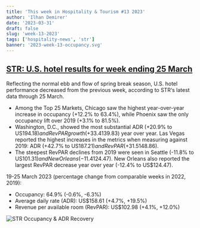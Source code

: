 ```yaml
---
title: 'This week in Hospitality & Tourism #13 2023'
author: 'Ilhan Demirer'
date: '2023-03-31'
draft: false
slug: 'week-13-2023'
tags: ['hospitality-news', 'str']
banner: '2023-week-13-occupancy.svg'
---
```


## [STR: U.S. hotel results for week ending 25 March](https://str.com/press-release/str-us-hotel-results-week-ending-25-march)

Reflecting the normal ebb and flow of spring break season, U.S. hotel performance decreased from the previous week, according to STR‘s latest data through 25 March.

- Among the Top 25 Markets, Chicago saw the highest year-over-year increase in occupancy (+12.2% to 63.4%), while Phoenix saw the only occupancy lift over 2019 (+3.1% to 81.5%).
- Washington, D.C., showed the most substantial ADR (+20.9% to US$194.18) and RevPAR growth (+33.4% to US$139.83) year over year. Las Vegas reported the highest increases in the metrics when measuring against 2019: ADR (+42.7% to US$187.21) and RevPAR (+31.5% to US$148.86).
- The steepest RevPAR declines from 2019 were seen in Seattle (-11.8% to US$101.31) and New Orleans (-11.4% to US$124.47). New Orleans also reported the largest RevPAR decrease year over year (-12.4% to US$124.47).

19-25 March 2023 (percentage change from comparable weeks in 2022, 2019):

- Occupancy: 64.9% (-0.6%, -6.3%)
- Average daily rate (ADR): US$158.61 (+4.7%, +19.5%)
- Revenue per available room (RevPAR): US$102.98 (+4.1%, +12.0%)

![STR Occupancy & ADR Recovery](/images/blogimages/2023-week-13-occupancy.svg)
